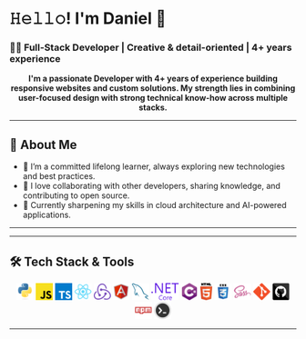 # 𝙷𝚎𝚕𝚕𝚘! I'm **Daniel** 👋

### 👨‍💻 Full-Stack Developer | Creative & detail-oriented | 4+ years experience

<p align="center">
  <strong>I'm a passionate Developer with 4+ years of experience building responsive websites and custom solutions. My strength lies in combining user-focused design with strong technical know-how across multiple stacks.</strong>
</p>

---

## 🚀 About Me

- 🌱 I’m a committed lifelong learner, always exploring new technologies and best practices.
- 🤝 I love collaborating with other developers, sharing knowledge, and contributing to open source.
- 🧠 Currently sharpening my skills in cloud architecture and AI-powered applications.

---

---

## 🛠️ Tech Stack & Tools

<p align="center">

  <img title="Python" height="30" src="https://github.com/DanielSenacus/DanielSenacus/blob/master/images/python-original.svg">
  <img title="JavaScript" height="30" src="https://github.com/DanielSenacus/DanielSenacus/blob/master/images/javascript.svg">
  <img title="TypeScript" height="30" src="https://github.com/DanielSenacus/DanielSenacus/blob/main/images/typescript.png">
  <img title="React" height="30" src="https://github.com/DanielSenacus/DanielSenacus/blob/master/images/react-original.svg">
  <img title="Redux" height="30" src="https://github.com/DanielSenacus/DanielSenacus/blob/main/images/redux.svg">
  <img title="Angular" height="30" src="https://github.com/DanielSenacus/DanielSenacus/blob/master/images/7dedaa65c653c719f1c82aa1912a81d9.png">
  <img title="MySQL" height="30" src="https://github.com/DanielSenacus/DanielSenacus/blob/master/images/mysql.svg">
  <img title=".NET Core" height="30" src="https://github.com/DanielSenacus/DanielSenacus/blob/main/images/dotnetcore.svg">
  <img title="C#" height="30" src="https://github.com/DanielSenacus/DanielSenacus/blob/main/images/cSharp.svg">  
  <img title="HTML5" height="30" src="https://github.com/DanielSenacus/DanielSenacus/blob/master/images/html5.svg">
  <img title="CSS3" height="30" src="https://github.com/DanielSenacus/DanielSenacus/blob/master/images/css.svg">
  <img title="SASS" height="30" src="https://github.com/DanielSenacus/DanielSenacus/blob/master/images/sass.svg">
  <img title="Git" height="30" src="https://github.com/DanielSenacus/DanielSenacus/blob/master/images/git-original.svg">
  <img title="GitHub" height="30" src="https://github.com/DanielSenacus/DanielSenacus/blob/master/images/github.svg">
  <img title="npm" height="30" src="https://github.com/DanielSenacus/DanielSenacus/blob/master/images/npm.svg">
  <img title="Bash" height="30" src="https://github.com/DanielSenacus/DanielSenacus/blob/main/images/bash.jpg">   

</p>

---



